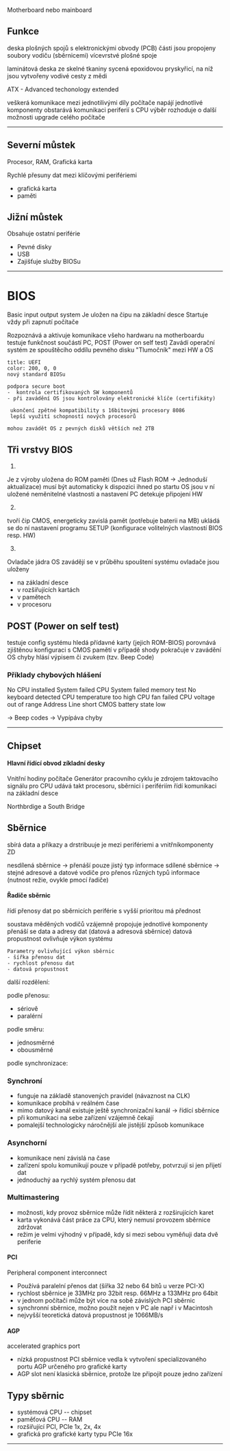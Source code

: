 Motherboard nebo mainboard

## Funkce

deska plošných spojů s elektronickými obvody (PCB)
části jsou propojeny soubory vodiču (sběrnicemi)
vícevrstvé plošné spoje 

laminátová deska ze skelné tkaniny sycená epoxidovou pryskyřicí, na níž jsou vytvořeny vodivé cesty z mědi

ATX - Advanced techonology extended

veškerá komunikace mezi jednotilivými díly počítače
napájí jednotlivé komponenty
obstarává komunikaci periferií s CPU
výběr rozhoduje o další možnosti upgrade celého počítače


---
## Severní můstek
Procesor, RAM, Grafická karta

Rychlé přesuny dat mezi klíčovými perifériemi
- grafická karta
- paměti



## Jižní můstek
Obsahuje ostatní periférie

- Pevné disky 
- USB
- Zajišťuje služby BIOSu

---

# BIOS

Basic input output system
Je uložen na čipu na základní desce
Startuje vždy při zapnutí počítače

Rozpoznává a aktivuje komunikace všeho hardwaru na motherboardu
testuje funkčnost součástí PC, POST (Power on self test)
Zavádí operační systém ze spouštěcího oddílu pevného disku
"Tlumočník" mezi HW a OS

```ad-note
title: UEFI
color: 200, 0, 0
nový standard BIOSu

podpora secure boot
-  kontrola certifikovaných SW komponentů
- při zavádění OS jsou kontrolovány elektronické klíče (certifikáty)

 ukončení zpětné kompatibility s 16bitovými procesory 8086
 lepší využití schopností nových procesorů
 
mohou zavádět OS z pevných disků větších než 2TB
```


## Tři vrstvy BIOS
1. 
Je z výroby uložena do ROM paměti
(Dnes už Flash ROM -> Jednoduší aktualizace)
musí být automaticky k dispozici ihned po startu OS
jsou v ní uložené neměnitelné vlastnosti a nastavení PC
detekuje připojení HW

2. 
tvoří čip CMOS, energeticky zavislá pamět (potřebuje baterii na MB)
ukládá se do ní nastavení programu SETUP (konfigurace volitelných vlastností BIOS resp. HW)

3. 
Ovladače jádra OS
zavádějí se v průběhu spouštení systému
ovladače jsou uloženy
- na základní desce
- v rozšiřujících kartách
- v pamětech
- v procesoru

## POST (Power on self test)
testuje config systému
hledá přídavné karty (jejich ROM-BIOS)
porovnává zjištěnou konfiguraci s CMOS pamětí
v případě shody pokračuje v zavádění OS
chyby hlásí výpisem či zvukem (tzv. Beep Code)


### Příklady chybových hlášení
No CPU installed
System failed CPU
System failed memory test
No keyboard detected
CPU temperature too high
CPU fan failed
CPU voltage out of range
Address Line short
CMOS battery state low

-> Beep codes -> Vypípáva chyby

---

## Chipset
 #### Hlavní  řídící obvod zíkladní desky
 Vnitřní hodiny počítače
 Generátor pracovního cyklu
 je zdrojem taktovacího signálu pro CPU
 udává takt procesoru, sběrnici i perifériím
 řídí komunikaci na základní desce

 Northbrdige a South Bridge

## Sběrnice

sbírá data a příkazy a drstribuuje je mezi perifériemi a vnitřníkomponenty ZD

nesdílená sběrnice -> přenáší pouze jistý typ informace
sdílené sběrnice -> stejné adresové a datové vodiče pro přenos různých typů informace (nutnost režie, ovykle pmocí řadiče)

#### Řadiče sběrnic
řídí přenosy dat po sběrnicích
periférie s vyšší prioritou má přednost



soustava měděných vodičů
vzájemně propojuje jednotlivé komponenty
přenáší se data a adresy dat (datová a adresová sběrnice)
datová propustnost ovlivňuje výkon systému

	Parametry ovlivňující výkon sběrnic
	- šířka přenosu dat
	- rychlost přenosu dat
	- datová propustnost

další rozdělení:

podle přenosu:
- sériově
- paralérní

podle směru:
- jednosměrné
- obousměrné

podle synchronizace:

### Synchroní
- funguje na základě stanovených pravidel (návaznost na CLK)
- komunikace probíhá v reálném čase
- mimo datový kanál existuje ještě synchronizační kanál -> řídící sběrnice
- při komunikaci na sebe zařízení vzájemně čekají
- pomalejší technologicky náročnější ale jistější způsob komunikace

### Asynchorní
- komunikace není závislá na čase
- zařízení spolu komunikují pouze v případě potřeby, potvrzují si jen přijetí dat
- jednoduchý aa rychlý systém přenosu dat

### Multimastering
- možnosti, kdy provoz sběrnice může řídit některá z rozširujících karet
- karta vykonává část práce za CPU, který nemusí provozem sběrnice zdržovat
- režim je velmi výhodný v případě, kdy si mezi sebou vyměňuji data dvě periferie

#### PCI
Peripheral component interconnect

- Používá paralelní přenos dat (šířka 32 nebo 64 bitů u verze PCI-X)
- rychlost sběrnice je 33MHz pro 32bit resp. 66MHz a 133MHz pro 64bit
- v jednom počítači může být více na sobě závislých PCI sběrnic
- synchronní sběrnice, možno použít nejen v PC ale např i v Macintosh
- nejvyšší teoretická datová propustnost je 1066MB/s

#### AGP
accelerated graphics port

- nízká propustnost PCI sběrnice vedla k vytvoření specializovaného portu AGP určeného pro grafické karty
- AGP slot není klasická sběrnice, protože lze připojit pouze jedno zařízení

## Typy sběrnic
- systémová CPU -- chipset
- paměťová CPU -- RAM
- rozšiřující PCI, PCIe 1x, 2x, 4x
- grafická pro grafické karty typu PCIe 16x


---














